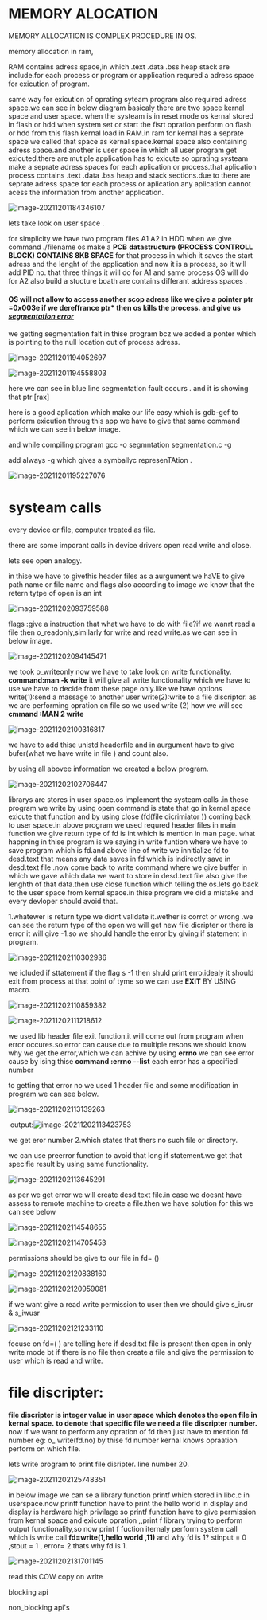 # MEMORY ALOCATION

MEMORY ALLOCATION IS COMPLEX PROCEDURE IN OS.

memory allocation in ram,

RAM contains adress space,in which .text .data .bss heap stack are include.for each process or program or application requred a adress space for exicution of program.

same way for exicution of oprating syteam program also required adress space.we can see in below diagram basicaly there are two space kernal space and user space. when the systeam is in reset mode os kernal  stored in flash or hdd when system set or start the fisrt opration perform on flash or hdd from this flash kernal load in RAM.in ram for kernal has a seprate space we called that space as kernal space.kernal space also containing adress space.and another is user space in which all user program get exicuted.there are mutiple application has to exicute so oprating systeam make a seprate adress spaces for each aplication or process.that aplication process contains .text .data .bss heap and stack sections.due to there are seprate adress space for each process or aplication any aplication cannot acess the information from another application.

![image-20211201184346107](/home/shubham/.config/Typora/typora-user-images/image-20211201184346107.png)



lets take look on user space .

for simplicity we have two program files A1  A2 in HDD when we give command ./filename os make a **PCB** **datastructure** **(PROCESS CONTROLL BLOCK) CONTAINS 8KB SPACE** for that process in which it saves the start adress and the lenght of the application and now it is a process, so it will add PID no. that three things it will do for A1 and same process OS will do for A2 also build a stucture boath are contains differant address spaces .

####      OS will not allow to access another scop adress like we give a pointer ptr =0x003e if we dereffrance ptr* then  os kills the process. and give us <u>**segmentation error*</u>*

we getting segmentation falt in thise program bcz we added a ponter which is pointing to the null location out of process adress.

![image-20211201194052697](/home/shubham/.config/Typora/typora-user-images/image-20211201194052697.png)

![image-20211201194558803](/home/shubham/.config/Typora/typora-user-images/image-20211201194558803.png)

here we can see in blue line segmentation fault occurs . and it is showing that ptr [rax]

here is a good aplication which make our life easy which is gdb-gef to perform exicution throug this app we have to give that same command which we can see in below image.

and while compiling program gcc -o segmntation segmentation.c  -g

add always -g which gives a symballyc represenTAtion .  

![image-20211201195227076](/home/shubham/.config/Typora/typora-user-images/image-20211201195227076.png)

# systeam calls

every device or file, computer treated as file.

there are some imporant calls in device drivers open read write and close.

lets see open analogy.

in thise we have to givethis header files as a aurgument we haVE to give path name or file name  and flags also according to image we know that the retern tytpe of open is an int

![image-20211202093759588](/home/shubham/.config/Typora/typora-user-images/image-20211202093759588.png)

flags :give a instruction that what we have to do with file?if we wanrt read a file then o_readonly,similarly for write and read write.as we can see in below image.

![image-20211202094145471](/home/shubham/.config/Typora/typora-user-images/image-20211202094145471.png)

we took o_writeonly now  we have to take look on write functionality. **command:man -k write** it will give all write functionality which we have to use we have to decide from these page only.like we have options write(1):send a massage to another user write(2):write to a file discriptor. as we are performing opration on file so we used write (2)  how we will see **cmmand :MAN 2 write** 

![image-20211202100316817](/home/shubham/.config/Typora/typora-user-images/image-20211202100316817.png)

we have to add thise unistd headerfile and in aurgument have to give bufer(what  we have write in file ) and count also.

by using all abovee information we created a below program.

![image-20211202102706447](/home/shubham/.config/Typora/typora-user-images/image-20211202102706447.png)

 librarys are stores in user space.os implement the systeam calls .in these program we write  by using open command is state that go in kernal space exicute that function and  by using close (fd(file dicrimiator )) coming back to user space.in above program we used requred header files in main function we give return type of fd is int which is mention in man page. what happning in thise program is we saying in write funtion where we have to save program which is fd.and above line of write  we innitialize fd to desd.text that means any data saves in fd which is indirectly save in desd.text file .now come back to write command where we give buffer in which we gave which data  we want to store in desd.text file also give the lenghth of that data.then use close function which telling the os.lets go back to the user space from kernal space.in thise program we did a mistake and every devloper should avoid that.

1.whatewer is return type we didnt validate it.wether is corrct or wrong .we can see the return type of the open we will get new file dicripter or there is error it will give -1.so we should handle the error by giving if statement in program.

![image-20211202110302936](/home/shubham/.config/Typora/typora-user-images/image-20211202110302936.png)

we icluded if sttatement if the flag s -1 then shuld print erro.idealy it should exit from process at that point of tyme so we can use **EXIT**  BY USING macro.

![image-20211202110859382](/home/shubham/.config/Typora/typora-user-images/image-20211202110859382.png)

![image-20211202111218612](/home/shubham/.config/Typora/typora-user-images/image-20211202111218612.png)

we used lib header file exit function.it will come out from program when error occures.so error can cause due to multiple resons we should know why we get the error,which we can achive by using **errno** we can see error cause by ising thise **command :errno --list** each error has a specified number 

to getting that error no we used 1 header file and some modification in program we can see below.

![image-20211202113139263](/home/shubham/.config/Typora/typora-user-images/image-20211202113139263.png)

​                                   output:![image-20211202113423753](/home/shubham/.config/Typora/typora-user-images/image-20211202113423753.png)

we get eror number 2.which states that thers no such file or directory.

we can use preerror function to avoid that long if statement.we get that specifie result by using same functionality.

![image-20211202113645291](/home/shubham/.config/Typora/typora-user-images/image-20211202113645291.png)

as per we get error we will create desd.text file.in case we doesnt have assess to remote machine to create a file.then we have solution for this we can see below

![image-20211202114548655](/home/shubham/.config/Typora/typora-user-images/image-20211202114548655.png)

![image-20211202114705453](/home/shubham/.config/Typora/typora-user-images/image-20211202114705453.png)

permissions should be give to our file in  fd= ()

![image-20211202120838160](/home/shubham/.config/Typora/typora-user-images/image-20211202120838160.png)

![image-20211202120959081](/home/shubham/.config/Typora/typora-user-images/image-20211202120959081.png)

if we want give a read write  permission to user then we should give s_irusr & s_iwusr

![image-20211202121233110](/home/shubham/.config/Typora/typora-user-images/image-20211202121233110.png)

focuse on fd=(    )  are telling here if desd.txt file is present then open in only write mode bt if there is no file then create a file and give the permission to user which is read and write.

# file discripter:

**file discripter is integer value in user space which denotes the open file in kernal space.** **to denote that specific file we need a file discripter number.** now if we want to perform any opration of fd then just have to mention fd number eg: o_ write(fd.no) by thise fd number kernal knows opraation perform on which file.

lets write program to print file disripter. line number 20.

![image-20211202125748351](/home/shubham/.config/Typora/typora-user-images/image-20211202125748351.png)

in below image we can se a library function printf which stored in libc.c in userspace.now printf function have to print the hello world in display and display is hardware high privilage so printf function have to give permission from kernal space  and exicute opration ,,print f library trying to perform output functionality,so now print f fuction iternaly perform system call which is write call **fd=write(1,hello world ,11)**  and why fd is 1? stinput = 0 ,stout = 1 , error= 2 thats why fd is 1.

![image-20211202131701145](/home/shubham/.config/Typora/typora-user-images/image-20211202131701145.png)

read this COW copy on write

blocking api 

non_blocking api's

